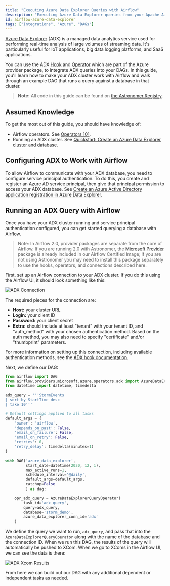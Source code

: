 ```yaml
---
title: "Executing Azure Data Explorer Queries with Airflow"
description: "Executing Azure Data Explorer queries from your Apache Airflow DAGs."
id: airflow-azure-data-explorer
tags: ["Integrations", "Azure", "DAGs"]
---
```


[Azure Data Explorer](https://azure.microsoft.com/en-us/services/data-explorer/) (ADX) is a managed data analytics service used for performing real-time analysis of large volumes of streaming data. It's particularly useful for IoT applications, big data logging platforms, and SaaS applications.

You can use the ADX [Hook](https://registry.astronomer.io/providers/microsoft-azure/modules/azuredataexplorerhook) and [Operator](https://registry.astronomer.io/providers/microsoft-azure/modules/azuredataexplorerqueryoperator) which are part of the Azure provider package, to integrate ADX queries into your DAGs. In this guide, you'll learn how to make your ADX cluster work with Airflow and walk through an example DAG that runs a query against a database in that cluster.

> **Note:** All code in this guide can be found on [the Astronomer Registry](https://registry.astronomer.io/dags/azure-data-explorer-tutorial).

## Assumed Knowledge

To get the most out of this guide, you should have knowledge of:

- Airflow operators. See [Operators 101](https://www.astronomer.io/guides/what-is-an-operator/).
- Running an ADX cluster. See [Quickstart: Create an Azure Data Explorer cluster and database](https://docs.microsoft.com/en-us/azure/data-explorer/create-cluster-database-portal).

## Configuring ADX to Work with Airflow

To allow Airflow to communicate with your ADX database, you need to configure service principal authentication. To do this, you create and register an Azure AD service principal, then give that principal permission to access your ADX database. See [Create an Azure Active Directory application registration in Azure Data Explorer](https://docs.microsoft.com/en-us/azure/data-explorer/provision-azure-ad-app).

## Running an ADX Query with Airflow

Once you have your ADX cluster running and service principal authentication configured, you can get started querying a database with Airflow.

> Note: In Airflow 2.0, provider packages are separate from the core of Airflow. If you are running 2.0 with Astronomer, the [Microsoft Provider](https://registry.astronomer.io/providers/microsoft-azure) package is already included in our Airflow Certified Image; if you are not using Astronomer you may need to install this package separately to use the hooks, operators, and connections described here.

First, set up an Airflow connection to your ADX cluster. If you do this using the Airflow UI, it should look something like this:

![ADX Connection](/img/guides/adx_connection.png)

The required pieces for the connection are:

- **Host:** your cluster URL
- **Login:** your client ID
- **Password:** your client secret
- **Extra:** should include at least "tenant" with your tenant ID, and "auth_method" with your chosen authentication method. Based on the auth method, you may also need to specify "certificate" and/or "thumbprint" parameters.

For more information on setting up this connection, including available authentication methods, see the [ADX hook documentation](https://registry.astronomer.io/providers/microsoft-azure/modules/azuredataexplorerhook).

Next, we define our DAG:

```python
from airflow import DAG
from airflow.providers.microsoft.azure.operators.adx import AzureDataExplorerQueryOperator
from datetime import datetime, timedelta

adx_query = '''StormEvents
| sort by StartTime desc
| take 10'''

# Default settings applied to all tasks
default_args = {
    'owner': 'airflow',
    'depends_on_past': False,
    'email_on_failure': False,
    'email_on_retry': False,
    'retries': 0,
    'retry_delay': timedelta(minutes=1)
}

with DAG('azure_data_explorer',
         start_date=datetime(2020, 12, 1),
         max_active_runs=1,
         schedule_interval='@daily',
         default_args=default_args,
         catchup=False
         ) as dag:

    opr_adx_query = AzureDataExplorerQueryOperator(
        task_id='adx_query',
        query=adx_query,
        database='storm_demo',
        azure_data_explorer_conn_id='adx'
    )
```

We define the query we want to run, `adx_query`, and pass that into the `AzureDataExplorerQueryOperator` along with the name of the database and the connection ID. When we run this DAG, the results of the query will automatically be pushed to XCom. When we go to XComs in the Airflow UI, we can see the data is there:

![ADX Xcom Results](/img/guides/adx_xcom.png)

From here we can build out our DAG with any additional dependent or independent tasks as needed.
